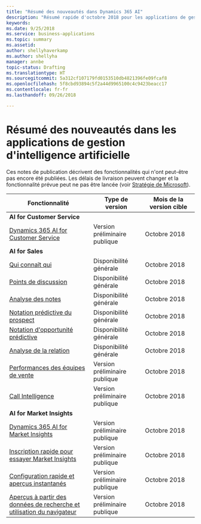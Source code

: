 ```yaml
---
title: "Résumé des nouveautés dans Dynamics 365 AI"
description: "Résumé rapide d'octobre 2018 pour les applications de gestion d'intelligence artificielle"
keywords: 
ms.date: 9/25/2018
ms.service: business-applications
ms.topic: summary
ms.assetid: 
author: shellyhaverkamp
ms.author: shellyha
manager: annbe
topic-status: Drafting
ms.translationtype: HT
ms.sourcegitcommit: 5a312cf107179fd0153510db4821396fe09fcaf8
ms.openlocfilehash: 5f8cbd93894c5f2a44d9965100c4c9423beacc17
ms.contentlocale: fr-fr
ms.lasthandoff: 09/26/2018

---
```


#  <a name="summary-of-whats-new-in-artificial-intelligence-business-applications"></a>Résumé des nouveautés dans les applications de gestion d'intelligence artificielle

Ces notes de publication décrivent des fonctionnalités qui n'ont peut-être pas encore été publiées. Les délais de livraison peuvent changer et la fonctionnalité prévue peut ne pas être lancée (voir [Stratégie de Microsoft](https://go.microsoft.com/fwlink/p/?linkid=2007332)).

| Fonctionnalité                                                         | Type de version   | Mois de la version cible |
|-----------------------------------------------------------------|----------------|----------------------|
|**AI for Customer Service** |
| [Dynamics 365 AI for Customer Service](dynamics365-ai-customer-service-insights.md )     | Version préliminaire publique  | Octobre 2018            |
|**AI for Sales** |
| [Qui connaît qui](who-knows-whom.md)                          | Disponibilité générale          | Octobre 2018          |
| [Points de discussion](talking-points.md)                          | Disponibilité générale          | Octobre 2018          |
| [Analyse des notes](notes-analysis.md)                          | Disponibilité générale          | Octobre 2018          |
| [Notation prédictive du prospect](predictive-lead-scoring.md)                          | Disponibilité générale          | Octobre 2018          |
| [Notation d'opportunité prédictive](predictive-opportunity-scoring.md)            | Disponibilité générale          | Octobre 2018          |
| [Analyse de la relation](relationship-analytics.md) | Disponibilité générale | Octobre 2018 |
| [Performances des équipes de vente](dynamics-365-ai-sales-app.md)     | Version préliminaire publique  | Octobre 2018            |
| [Call Intelligence](call-intelligence-sales-app.md)     | Version préliminaire publique  | Octobre 2018            |
|**AI for Market Insights** |
| [Dynamics 365 AI for Market Insights](../market-insights/index.md)    | Version préliminaire publique | Octobre 2018         |
| [Inscription rapide pour essayer Market Insights](../market-insights/quick-sign-in.md)    | Version préliminaire publique | Octobre 2018         |
| [Configuration rapide et aperçus instantanés](../market-insights/quick-setup.md)              | Version préliminaire publique | Octobre 2018         |
| [Aperçus à partir des données de recherche et utilisation du navigateur](../market-insights/search-browse.md) | Version préliminaire publique | Octobre 2018         |

